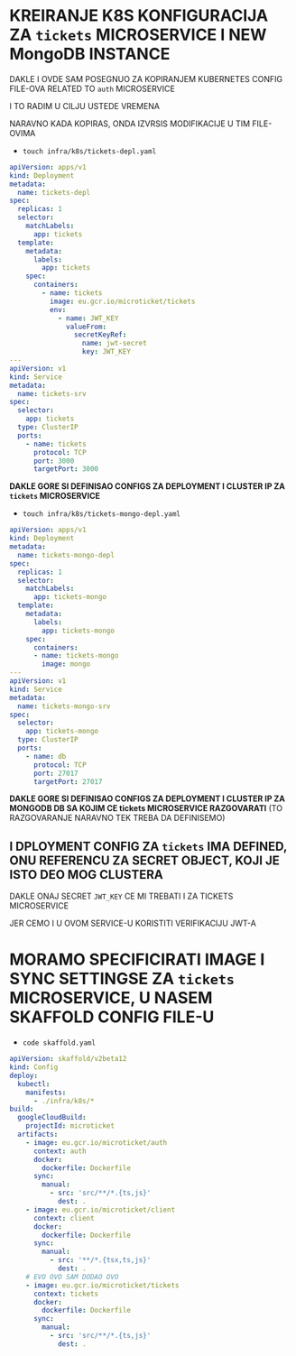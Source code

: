 # KREIRANJE K8S KONFIGURACIJA ZA `tickets` MICROSERVICE I NEW MongoDB INSTANCE

DAKLE I OVDE SAM POSEGNUO ZA KOPIRANJEM KUBERNETES CONFIG FILE-OVA RELATED TO `auth` MICROSERVICE 

I TO RADIM U CILJU USTEDE VREMENA

NARAVNO KADA KOPIRAS, ONDA IZVRSIS MODIFIKACIJE U TIM FILE-OVIMA

- `touch infra/k8s/tickets-depl.yaml`

```yaml
apiVersion: apps/v1
kind: Deployment
metadata:
  name: tickets-depl
spec:
  replicas: 1
  selector:
    matchLabels:
      app: tickets
  template:
    metadata:
      labels:
        app: tickets
    spec:
      containers:
        - name: tickets
          image: eu.gcr.io/microticket/tickets
          env:
            - name: JWT_KEY
              valueFrom:
                secretKeyRef:
                  name: jwt-secret
                  key: JWT_KEY
---
apiVersion: v1
kind: Service
metadata:
  name: tickets-srv
spec:
  selector:
    app: tickets
  type: ClusterIP
  ports:
    - name: tickets
      protocol: TCP
      port: 3000
      targetPort: 3000

```

**DAKLE GORE SI DEFINISAO CONFIGS ZA DEPLOYMENT I CLUSTER IP ZA `tickets` MICROSERVICE**

- `touch infra/k8s/tickets-mongo-depl.yaml`

```yaml
apiVersion: apps/v1
kind: Deployment
metadata:
  name: tickets-mongo-depl
spec:
  replicas: 1
  selector:
    matchLabels:
      app: tickets-mongo
  template:
    metadata:
      labels:
        app: tickets-mongo
    spec:
      containers:
      - name: tickets-mongo
        image: mongo
---
apiVersion: v1
kind: Service
metadata:
  name: tickets-mongo-srv
spec:
  selector:
    app: tickets-mongo
  type: ClusterIP
  ports:
    - name: db
      protocol: TCP
      port: 27017
      targetPort: 27017

```

**DAKLE GORE SI DEFINISAO CONFIGS ZA DEPLOYMENT I CLUSTER IP ZA MONGODB DB SA KOJIM CE tickets MICROSERVICE RAZGOVARATI** (TO RAZGOVARANJE NARAVNO TEK TREBA DA DEFINISEMO)

## I DPLOYMENT CONFIG ZA `tickets` IMA DEFINED, ONU REFERENCU ZA SECRET OBJECT, KOJI JE ISTO DEO MOG CLUSTERA

DAKLE ONAJ SECRET `JWT_KEY` CE MI TREBATI I ZA TICKETS MICROSERVICE

JER CEMO I U OVOM SERVICE-U KORISTITI VERIFIKACIJU JWT-A

# MORAMO SPECIFICIRATI IMAGE I SYNC SETTINGSE ZA `tickets` MICROSERVICE, U NASEM SKAFFOLD CONFIG FILE-U

- `code skaffold.yaml`

```yaml
apiVersion: skaffold/v2beta12
kind: Config
deploy:
  kubectl:
    manifests:
      - ./infra/k8s/*
build:
  googleCloudBuild:
    projectId: microticket
  artifacts:
    - image: eu.gcr.io/microticket/auth
      context: auth
      docker:
        dockerfile: Dockerfile
      sync:
        manual:
          - src: 'src/**/*.{ts,js}'
            dest: .
    - image: eu.gcr.io/microticket/client
      context: client
      docker:
        dockerfile: Dockerfile
      sync:
        manual:
          - src: '**/*.{tsx,ts,js}'
            dest: .
    # EVO OVO SAM DODAO OVO
    - image: eu.gcr.io/microticket/tickets
      context: tickets
      docker:
        dockerfile: Dockerfile
      sync:
        manual:
          - src: 'src/**/*.{ts,js}'
            dest: .
```
